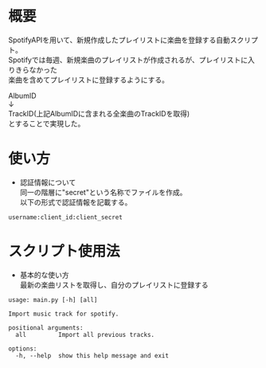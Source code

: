 # 概要
SpotifyAPIを用いて、新規作成したプレイリストに楽曲を登録する自動スクリプト。  
Spotifyでは毎週、新規楽曲のプレイリストが作成されるが、プレイリストに入りきらなかった  
楽曲を含めてプレイリストに登録するようにする。
  
AlbumID  
↓  
TrackID(上記AlbumIDに含まれる全楽曲のTrackIDを取得)  
とすることで実現した。  

# 使い方  
- 認証情報について  
同一の階層に"secret"という名称でファイルを作成。  
以下の形式で認証情報を記載する。  
```
username:client_id:client_secret
```
# スクリプト使用法  
- 基本的な使い方  
最新の楽曲リストを取得し、自分のプレイリストに登録する    
```
usage: main.py [-h] [all]

Import music track for spotify.

positional arguments:
  all         Import all previous tracks.

options:
  -h, --help  show this help message and exit
```
